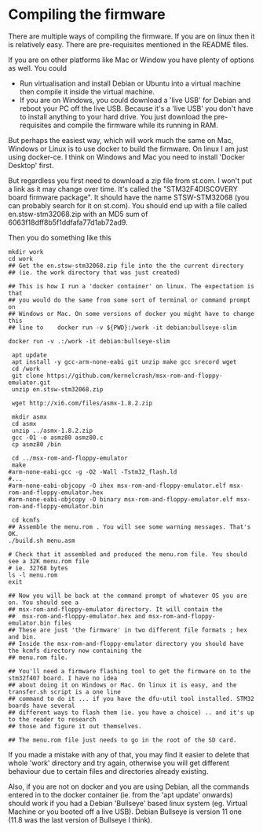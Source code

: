 Compiling the firmware
======================

There are multiple ways of compiling the firmware. If you are on linux then
it is relatively easy. There are pre-requisites mentioned in the README files.

If you are on other platforms like Mac or Window you have plenty of options as
well. You could

- Run virtualisation and install Debian or Ubuntu into a virtual machine
then compile it inside the virtual machine.
- If you are on Windows, you could download a 'live USB' for Debian
and  reboot your PC off the live USB. Because it's  a 'live USB' you don't
have to install anything to your hard drive. You just download the 
pre-requisites and compile the firmware while its running in RAM.

But perhaps the easiest way, which will work much the same on Mac,
Windows or Linux is to use docker to build the firmware. On linux
I am just using docker-ce. I think on Windows and Mac you need to 
install 'Docker Desktop' first.

But regardless you first need to download a zip file from st.com. I 
won't put a link as it may change over time. It's called the 
"STM32F4DISCOVERY board firmware package". It should have the name STSW-STM32068
 (you can probably search for it on st.com). You should end up with a file called
 en.stsw-stm32068.zip with an MD5 sum of 6063f18dff8b5f1ddfafa77d1ab72ad9. 

Then you do something like this

```
mkdir work
cd work
## Get the en.stsw-stm32068.zip file into the the current directory
## (ie. the work directory that was just created)

## This is how I run a 'docker container' on linux. The expectation is that
## you would do the same from some sort of terminal or command prompt on
## Windows or Mac. On some versions of docker you might have to change this
## line to    docker run -v ${PWD}:/work -it debian:bullseye-slim

docker run -v .:/work -it debian:bullseye-slim

 apt update
 apt install -y gcc-arm-none-eabi git unzip make gcc srecord wget
 cd /work
 git clone https://github.com/kernelcrash/msx-rom-and-floppy-emulator.git
 unzip en.stsw-stm32068.zip 

 wget http://xi6.com/files/asmx-1.8.2.zip

 mkdir asmx
 cd asmx
 unzip ../asmx-1.8.2.zip
 gcc -O1 -o asmz80 asmz80.c
 cp asmz80 /bin

 cd ../msx-rom-and-floppy-emulator
 make
#arm-none-eabi-gcc -g -O2 -Wall -Tstm32_flash.ld 
#...
#arm-none-eabi-objcopy -O ihex msx-rom-and-floppy-emulator.elf msx-rom-and-floppy-emulator.hex
#arm-none-eabi-objcopy -O binary msx-rom-and-floppy-emulator.elf msx-rom-and-floppy-emulator.bin

 cd kcmfs
## Assemble the menu.rom . You will see some warning messages. That's OK.
./build.sh menu.asm

# Check that it assembled and produced the menu.rom file. You should see a 32K menu.rom file
# ie. 32768 bytes
ls -l menu.rom
exit

## Now you will be back at the command prompt of whatever OS you are on. You should see a
## msx-rom-and-floppy-emulator directory. It will contain the
##  msx-rom-and-floppy-emulator.hex and msx-rom-and-floppy-emulator.bin files
## These are just 'the firmware' in two different file formats ; hex and bin. 
## Inside the msx-rom-and-floppy-emulator directory you should have the kcmfs directory now containing the
## menu.rom file.

## You'll need a firmware flashing tool to get the firmware on to the stm32f407 board. I have no idea
## about doing it on Windows or Mac. On linux it is easy, and the transfer.sh script is a one line
## command to do it ... if you have the dfu-util tool installed. STM32 boards have several 
## different ways to flash them (ie. you have a choice) .. and it's up to the reader to research
## those and figure it out themselves.

## The menu.rom file just needs to go in the root of the SD card.
```
If you made a mistake with any of that, you may find it easier to delete that whole 'work' directory and try
again, otherwise you will get different behaviour due to certain files and directories already existing. 

Also, if you are not on docker and you are using Debian, all the commands entered in to the docker container
(ie. from the 'apt update' onwards) should work if you had a Debian 'Bullseye' based linux system (eg.
Virtual Machine or you booted off a live USB). Debian Bullseye is version 11 one (11.8 was the last
version of Bullseye  I think).

